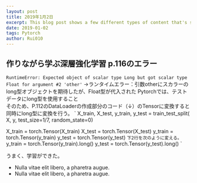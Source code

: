 ```yaml
---
layout: post
title: 2019年1月2日
excerpt: This blog post shows a few different types of content that's supported and styled with Markdown. Basic typography, images, and code are all supported.
date: 2019-01-02
tags: Pytorch
author: Rui010
---
```


## 作りながら学ぶ深層強化学習 p.116のエラー
`RuntimeError: Expected object of scalar type Long but got scalar type Float for argument #2 'other'`
→ランタイムエラー：引数otherにスカラーのlong型オブジェクトを期待したが、Float型が代入された
Pytorchでは、テストデータにlong型を使用すること  
そのため、P.112のDataLoaderの作成部分のコード（↓）のTensorに変換すると同時にlong型に変換を行う。
`
X_train, X_test, y_train, y_test = train_test_split(
    X, y, test_size=1/7, random_state=0)

X_train = torch.Tensor(X_train)
X_test = torch.Tensor(X_test)
y_train = torch.Tensor(y_train)
y_test = torch.Tensor(y_test)
`
下2行を次のように変える。
`
y_train = torch.Tensor(y_train).long()
y_test = torch.Tensor(y_test).long()
`

うまく、学習ができた。
* Nulla vitae elit libero, a pharetra augue.
* Nulla vitae elit libero, a pharetra augue.
